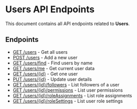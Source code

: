 # Users API Endpoints

This document contains all API endpoints related to **Users**.

## Endpoints

- [GET /users](./getusers.md) - Get all users
- [POST /users](./adduser.md) - Add a new user
- [GET /users/find](./findusersbyname.md) - Find users by name
- [GET /users/me](./getcurrentuser.md) - Get current user data
- [GET /users/{id}](./getuser.md) - Get one user
- [PUT /users/{id}](./updateuser.md) - Update user details
- [GET /users/{id}/followers](./getuserfollowers.md) - List followers of a user
- [GET /users/{id}/permissions](./getuserpermissions.md) - List user permissions
- [GET /users/{id}/roleAssignments](./getuserroleassignments.md) - List role assignments
- [GET /users/{id}/roleSettings](./getuserrolesettings.md) - List user role settings